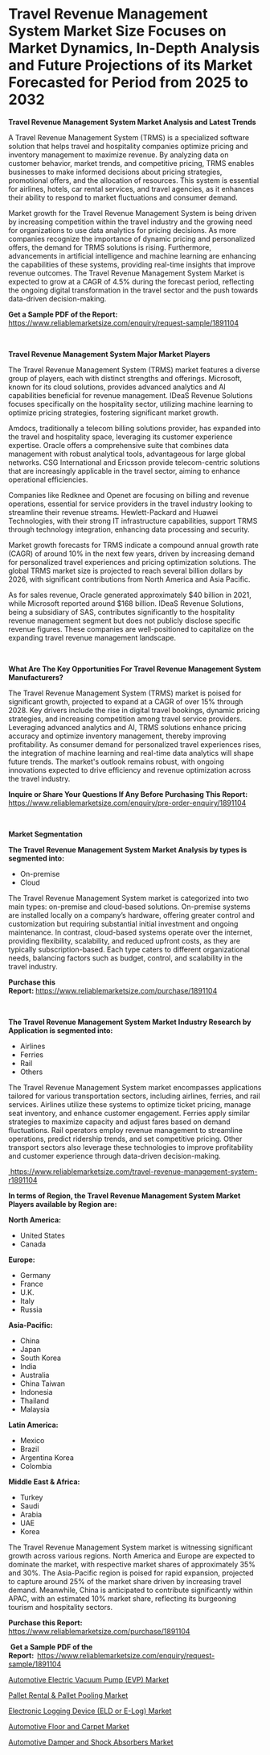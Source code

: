 <p><h1>Travel Revenue Management System Market Size Focuses on Market Dynamics, In-Depth Analysis and Future Projections of its Market Forecasted for Period from 2025 to 2032</h1></p><p><strong>Travel Revenue Management System Market Analysis and Latest Trends</strong></p>
<p><p>A Travel Revenue Management System (TRMS) is a specialized software solution that helps travel and hospitality companies optimize pricing and inventory management to maximize revenue. By analyzing data on customer behavior, market trends, and competitive pricing, TRMS enables businesses to make informed decisions about pricing strategies, promotional offers, and the allocation of resources. This system is essential for airlines, hotels, car rental services, and travel agencies, as it enhances their ability to respond to market fluctuations and consumer demand.</p><p>Market growth for the Travel Revenue Management System is being driven by increasing competition within the travel industry and the growing need for organizations to use data analytics for pricing decisions. As more companies recognize the importance of dynamic pricing and personalized offers, the demand for TRMS solutions is rising. Furthermore, advancements in artificial intelligence and machine learning are enhancing the capabilities of these systems, providing real-time insights that improve revenue outcomes. The Travel Revenue Management System Market is expected to grow at a CAGR of 4.5% during the forecast period, reflecting the ongoing digital transformation in the travel sector and the push towards data-driven decision-making.</p></p>
<p><strong>Get a Sample PDF of the Report:&nbsp;</strong> <a href="https://www.reliablemarketsize.com/enquiry/request-sample/1891104?utm_campaign=1991&utm_medium=2&utm_source=Github&utm_content=ia&utm_term=28032025&utm_id=travel-revenue-management-system">https://www.reliablemarketsize.com/enquiry/request-sample/1891104</a></p>
<p>&nbsp;</p>
<p><strong>Travel Revenue Management System Major Market Players</strong></p>
<p><p>The Travel Revenue Management System (TRMS) market features a diverse group of players, each with distinct strengths and offerings. Microsoft, known for its cloud solutions, provides advanced analytics and AI capabilities beneficial for revenue management. IDeaS Revenue Solutions focuses specifically on the hospitality sector, utilizing machine learning to optimize pricing strategies, fostering significant market growth.</p><p>Amdocs, traditionally a telecom billing solutions provider, has expanded into the travel and hospitality space, leveraging its customer experience expertise. Oracle offers a comprehensive suite that combines data management with robust analytical tools, advantageous for large global networks. CSG International and Ericsson provide telecom-centric solutions that are increasingly applicable in the travel sector, aiming to enhance operational efficiencies.</p><p>Companies like Redknee and Openet are focusing on billing and revenue operations, essential for service providers in the travel industry looking to streamline their revenue streams. Hewlett-Packard and Huawei Technologies, with their strong IT infrastructure capabilities, support TRMS through technology integration, enhancing data processing and security.</p><p>Market growth forecasts for TRMS indicate a compound annual growth rate (CAGR) of around 10% in the next few years, driven by increasing demand for personalized travel experiences and pricing optimization solutions. The global TRMS market size is projected to reach several billion dollars by 2026, with significant contributions from North America and Asia Pacific.</p><p>As for sales revenue, Oracle generated approximately $40 billion in 2021, while Microsoft reported around $168 billion. IDeaS Revenue Solutions, being a subsidiary of SAS, contributes significantly to the hospitality revenue management segment but does not publicly disclose specific revenue figures. These companies are well-positioned to capitalize on the expanding travel revenue management landscape.</p></p>
<p>&nbsp;</p>
<p><strong>What Are The Key Opportunities For Travel Revenue Management System Manufacturers?</strong></p>
<p><p>The Travel Revenue Management System (TRMS) market is poised for significant growth, projected to expand at a CAGR of over 15% through 2028. Key drivers include the rise in digital travel bookings, dynamic pricing strategies, and increasing competition among travel service providers. Leveraging advanced analytics and AI, TRMS solutions enhance pricing accuracy and optimize inventory management, thereby improving profitability. As consumer demand for personalized travel experiences rises, the integration of machine learning and real-time data analytics will shape future trends. The market's outlook remains robust, with ongoing innovations expected to drive efficiency and revenue optimization across the travel industry.</p></p>
<p><strong>Inquire or Share Your Questions If Any Before Purchasing This Report:</strong> <a href="https://www.reliablemarketsize.com/enquiry/pre-order-enquiry/1891104?utm_campaign=1991&utm_medium=2&utm_source=Github&utm_content=ia&utm_term=28032025&utm_id=travel-revenue-management-system">https://www.reliablemarketsize.com/enquiry/pre-order-enquiry/1891104</a></p>
<p>&nbsp;</p>
<p><strong>Market Segmentation</strong></p>
<p><strong>The Travel Revenue Management System Market Analysis by types is segmented into:</strong></p>
<p><ul><li>On-premise</li><li>Cloud</li></ul></p>
<p><p>The Travel Revenue Management System market is categorized into two main types: on-premise and cloud-based solutions. On-premise systems are installed locally on a company’s hardware, offering greater control and customization but requiring substantial initial investment and ongoing maintenance. In contrast, cloud-based systems operate over the internet, providing flexibility, scalability, and reduced upfront costs, as they are typically subscription-based. Each type caters to different organizational needs, balancing factors such as budget, control, and scalability in the travel industry.</p></p>
<p><strong>Purchase this Report:&nbsp;</strong><a href="https://www.reliablemarketsize.com/purchase/1891104?utm_campaign=1991&utm_medium=2&utm_source=Github&utm_content=ia&utm_term=28032025&utm_id=travel-revenue-management-system">https://www.reliablemarketsize.com/purchase/1891104</a></p>
<p>&nbsp;</p>
<p><strong>The Travel Revenue Management System Market Industry Research by Application is segmented into:</strong></p>
<p><ul><li>Airlines</li><li>Ferries</li><li>Rail</li><li>Others</li></ul></p>
<p><p>The Travel Revenue Management System market encompasses applications tailored for various transportation sectors, including airlines, ferries, and rail services. Airlines utilize these systems to optimize ticket pricing, manage seat inventory, and enhance customer engagement. Ferries apply similar strategies to maximize capacity and adjust fares based on demand fluctuations. Rail operators employ revenue management to streamline operations, predict ridership trends, and set competitive pricing. Other transport sectors also leverage these technologies to improve profitability and customer experience through data-driven decision-making.</p></p>
<p><a href="https://www.reliablemarketsize.com/travel-revenue-management-system-r1891104?utm_campaign=1991&utm_medium=2&utm_source=Github&utm_content=ia&utm_term=28032025&utm_id=travel-revenue-management-system">&nbsp;https://www.reliablemarketsize.com/travel-revenue-management-system-r1891104</a></p>
<p><strong>In terms of Region, the Travel Revenue Management System Market Players available by Region are:</strong></p>
<p>
    <p> <strong> North America: </strong>
        <ul>
            <li>United States</li>
            <li>Canada</li>
        </ul>
        </p> 
    <p> <strong> Europe: </strong>
        <ul>
            <li>Germany</li>
            <li>France</li>
            <li>U.K.</li>
            <li>Italy</li>
            <li>Russia</li>
        </ul>
        </p> 
    <p> <strong> Asia-Pacific: </strong>
        <ul>
            <li>China</li>
            <li>Japan</li>
            <li>South Korea</li>
            <li>India</li>
            <li>Australia</li>
            <li>China Taiwan</li>
            <li>Indonesia</li>
            <li>Thailand</li>
            <li>Malaysia</li>
        </ul>
        </p> 
    <p> <strong> Latin America: </strong>
        <ul>
            <li>Mexico</li>
            <li>Brazil</li>
            <li>Argentina Korea</li>
            <li>Colombia</li>
        </ul>
        </p> 
    <p> <strong> Middle East & Africa: </strong>
        <ul>
            <li>Turkey</li>
            <li>Saudi</li>
            <li>Arabia</li>
            <li>UAE</li>
            <li>Korea</li>
        </ul>
    </p>
    </p>
<p><p>The Travel Revenue Management System market is witnessing significant growth across various regions. North America and Europe are expected to dominate the market, with respective market shares of approximately 35% and 30%. The Asia-Pacific region is poised for rapid expansion, projected to capture around 25% of the market share driven by increasing travel demand. Meanwhile, China is anticipated to contribute significantly within APAC, with an estimated 10% market share, reflecting its burgeoning tourism and hospitality sectors.</p></p>
<p><strong>Purchase this Report: </strong><a href="https://www.reliablemarketsize.com/purchase/1891104?utm_campaign=1991&utm_medium=2&utm_source=Github&utm_content=ia&utm_term=28032025&utm_id=travel-revenue-management-system">https://www.reliablemarketsize.com/purchase/1891104</a></p>
<p>&nbsp;<strong>Get a Sample PDF of the Report:&nbsp;&nbsp;</strong><a href="https://www.reliablemarketsize.com/enquiry/request-sample/1891104?utm_campaign=1991&utm_medium=2&utm_source=Github&utm_content=ia&utm_term=28032025&utm_id=travel-revenue-management-system">https://www.reliablemarketsize.com/enquiry/request-sample/1891104</a></p>
<p><strong></strong></p>
<p><p><a href="https://github.com/YashRP12/Market-Research-Report-List-7/blob/main/automotive-electric-vacuum-pump-evp-market.md?utm_campaign=1991&utm_medium=2&utm_source=Github&utm_content=ia&utm_term=28032025&utm_id=travel-revenue-management-system">Automotive Electric Vacuum Pump (EVP) Market</a></p><p><a href="https://github.com/haagarocapmj/Market-Research-Report-List-1/blob/main/pallet-rental-pallet-pooling-market.md?utm_campaign=1991&utm_medium=2&utm_source=Github&utm_content=ia&utm_term=28032025&utm_id=travel-revenue-management-system">Pallet Rental & Pallet Pooling Market</a></p><p><a href="https://github.com/fallalenoswG/Market-Research-Report-List-1/blob/main/electronic-logging-device-eld-or-e-log-market.md?utm_campaign=1991&utm_medium=2&utm_source=Github&utm_content=ia&utm_term=28032025&utm_id=travel-revenue-management-system">Electronic Logging Device (ELD or E-Log) Market</a></p><p><a href="https://github.com/countpapajwp/Market-Research-Report-List-1/blob/main/automotive-floor-and-carpet-market.md?utm_campaign=1991&utm_medium=2&utm_source=Github&utm_content=ia&utm_term=28032025&utm_id=travel-revenue-management-system">Automotive Floor and Carpet Market</a></p><p><a href="https://github.com/gfellcincot4/Market-Research-Report-List-1/blob/main/automotive-damper-and-shock-absorbers-market.md?utm_campaign=1991&utm_medium=2&utm_source=Github&utm_content=ia&utm_term=28032025&utm_id=travel-revenue-management-system">Automotive Damper and Shock Absorbers Market</a></p></p>